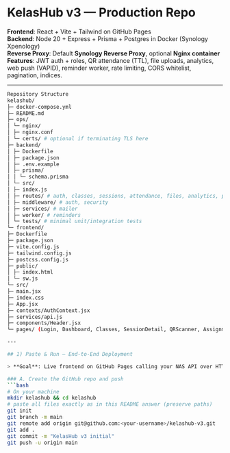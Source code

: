 # KelasHub v3 — Production Repo

**Frontend**: React + Vite + Tailwind on GitHub Pages  
**Backend**: Node 20 + Express + Prisma + Postgres in Docker (Synology Xpenology)  
**Reverse Proxy**: Default **Synology Reverse Proxy**, optional **Nginx container**  
**Features**: JWT auth + roles, QR attendance (TTL), file uploads, analytics, web push (VAPID), reminder worker, rate limiting, CORS whitelist, pagination, indices.

---
```bash
Repository Structure
kelashub/
├─ docker-compose.yml
├─ README.md
├─ ops/
│ └─ nginx/
│ ├─ nginx.conf
│ └─ certs/ # optional if terminating TLS here
├─ backend/
│ ├─ Dockerfile
│ ├─ package.json
│ ├─ .env.example
│ ├─ prisma/
│ │ └─ schema.prisma
│ └─ src/
│ ├─ index.js
│ ├─ routes/ # auth, classes, sessions, attendance, files, analytics, push
│ ├─ middleware/ # auth, security
│ ├─ services/ # mailer
│ ├─ worker/ # reminders
│ └─ tests/ # minimal unit/integration tests
└─ frontend/
├─ Dockerfile
├─ package.json
├─ vite.config.js
├─ tailwind.config.js
├─ postcss.config.js
├─ public/
│ ├─ index.html
│ └─ sw.js
└─ src/
├─ main.jsx
├─ index.css
├─ App.jsx
├─ contexts/AuthContext.jsx
├─ services/api.js
├─ components/Header.jsx
└─ pages/ (Login, Dashboard, Classes, SessionDetail, QRScanner, Assignments, NotFound)

---

## 1) Paste & Run — End-to-End Deployment

> **Goal**: Live frontend on GitHub Pages calling your NAS API over HTTPS at `https://api.kelashub.my`.

### A. Create the GitHub repo and push
```bash
# On your machine
mkdir kelashub && cd kelashub
# paste all files exactly as in this README answer (preserve paths)
git init
git branch -m main
git remote add origin git@github.com:<your-username>/kelashub-v3.git
git add .
git commit -m "KelasHub v3 initial"
git push -u origin main
